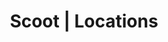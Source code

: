 ---
title: "Scoot | Locations"
pageTitle: "Locations"
bgImageMobile: "../assets/images/careers-location-hero-mobile.jpg"
bgImageTablet: "../assets/images/careers-locations-hero-tablet.jpg"
bgImageDesktop: "../assets/images/careers-locations-hero-desktop.jpg"
layout: "layouts/location.html"
---